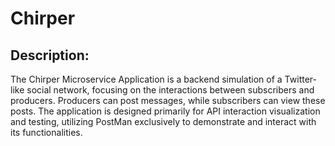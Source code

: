 # Chirper

## Description:


The Chirper Microservice Application is a backend simulation of a Twitter-like social network, focusing on the interactions between subscribers and producers. Producers can post messages, while subscribers can view these posts. The application is designed primarily for API interaction visualization and testing, utilizing PostMan exclusively to demonstrate and interact with its functionalities. 
